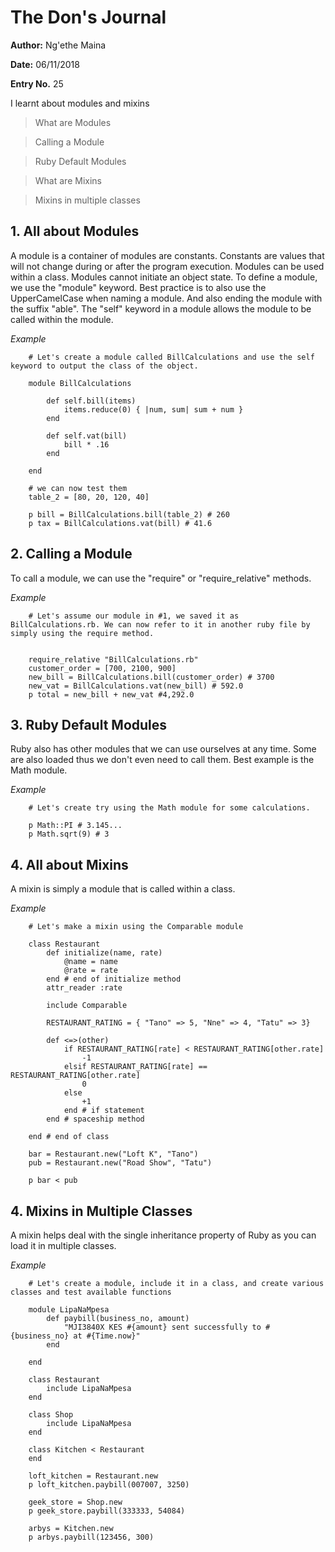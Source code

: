 # The Don's Journal

**Author:** Ng'ethe Maina

**Date:** 06/11/2018

**Entry No.** 25

I learnt about modules and mixins

> What are Modules

> Calling a Module

> Ruby Default Modules

> What are Mixins

> Mixins in multiple classes


## 1. All about Modules
A module is a container of modules are constants.
Constants are values that will not change during or after the program execution.
Modules can be used within a class.
Modules cannot initiate an object state.
To define a module, we use the "module" keyword.
Best practice is to also use the UpperCamelCase when naming a module.
And also ending the module with the suffix "able".
The "self" keyword in a module allows the module to be called within the module.

*Example*
```
    # Let's create a module called BillCalculations and use the self keyword to output the class of the object.

    module BillCalculations

        def self.bill(items)
            items.reduce(0) { |num, sum| sum + num }
        end

        def self.vat(bill)
            bill * .16
        end

    end

    # we can now test them
    table_2 = [80, 20, 120, 40]

    p bill = BillCalculations.bill(table_2) # 260
    p tax = BillCalculations.vat(bill) # 41.6

```


## 2. Calling a Module
To call a module, we can use the "require" or "require_relative" methods.

*Example*
```
    # Let's assume our module in #1, we saved it as BillCalculations.rb. We can now refer to it in another ruby file by simply using the require method.


    require_relative "BillCalculations.rb"
    customer_order = [700, 2100, 900]
    new_bill = BillCalculations.bill(customer_order) # 3700
    new_vat = BillCalculations.vat(new_bill) # 592.0
    p total = new_bill + new_vat #4,292.0

```


## 3. Ruby Default Modules
Ruby also has other modules that we can use ourselves at any time. Some are also loaded thus we don't even need to call them. Best example is the Math module.

*Example*
```
    # Let's create try using the Math module for some calculations.

    p Math::PI # 3.145...
    p Math.sqrt(9) # 3

```


## 4. All about Mixins
A mixin is simply a module that is called within a class.


*Example*
```
    # Let's make a mixin using the Comparable module

    class Restaurant
        def initialize(name, rate)
            @name = name
            @rate = rate
        end # end of initialize method
        attr_reader :rate

        include Comparable

        RESTAURANT_RATING = { "Tano" => 5, "Nne" => 4, "Tatu" => 3}

        def <=>(other)
            if RESTAURANT_RATING[rate] < RESTAURANT_RATING[other.rate]
                -1
            elsif RESTAURANT_RATING[rate] == RESTAURANT_RATING[other.rate]
                0
            else
                +1
            end # if statement
        end # spaceship method

    end # end of class

    bar = Restaurant.new("Loft K", "Tano")
    pub = Restaurant.new("Road Show", "Tatu")

    p bar < pub

```


## 4. Mixins in Multiple Classes
A mixin helps deal with the single inheritance property of Ruby as you can load it in multiple classes.

*Example*
```
    # Let's create a module, include it in a class, and create various classes and test available functions

    module LipaNaMpesa
        def paybill(business_no, amount)
            "MJI3840X KES #{amount} sent successfully to #{business_no} at #{Time.now}"
        end

    end

    class Restaurant
        include LipaNaMpesa
    end

    class Shop
        include LipaNaMpesa
    end

    class Kitchen < Restaurant
    end

    loft_kitchen = Restaurant.new
    p loft_kitchen.paybill(007007, 3250)

    geek_store = Shop.new
    p geek_store.paybill(333333, 54084)

    arbys = Kitchen.new
    p arbys.paybill(123456, 300)

```
